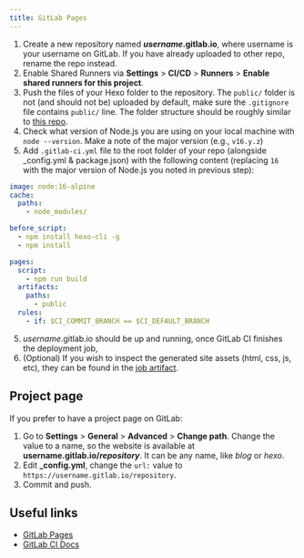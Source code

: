 ```yaml
---
title: GitLab Pages
---
```


1. Create a new repository named <b>*username*.gitlab.io</b>, where username is your username on GitLab. If you have already uploaded to other repo, rename the repo instead.
2. Enable Shared Runners via **Settings** > **CI/CD** > **Runners** > **Enable shared runners for this project**.
3. Push the files of your Hexo folder to the repository. The `public/` folder is not (and should not be) uploaded by default, make sure the `.gitignore` file contains `public/` line. The folder structure should be roughly similar to [this repo](https://gitlab.com/pages/hexo).
4. Check what version of Node.js you are using on your local machine with `node --version`. Make a note of the major version (e.g., `v16.y.z`)
5. Add `.gitlab-ci.yml` file to the root folder of your repo (alongside _config.yml & package.json) with the following content (replacing `16` with the major version of Node.js you noted in previous step):

``` yml
image: node:16-alpine
cache:
  paths:
    - node_modules/

before_script:
  - npm install hexo-cli -g
  - npm install

pages:
  script:
    - npm run build
  artifacts:
    paths:
      - public
  rules:
    - if: $CI_COMMIT_BRANCH == $CI_DEFAULT_BRANCH
```

5. *username*.gitlab.io should be up and running, once GitLab CI finishes the deployment job,
6. (Optional) If you wish to inspect the generated site assets (html, css, js, etc), they can be found in the [job artifact](https://docs.gitlab.com/ee/ci/pipelines/job_artifacts.html).

## Project page

If you prefer to have a project page on GitLab:

1. Go to **Settings** > **General** > **Advanced** > **Change path**. Change the value to a name, so the website is available at <b>username.gitlab.io/*repository*</b>. It can be any name, like *blog* or *hexo*.
2. Edit **_config.yml**, change the `url:` value to `https://username.gitlab.io/repository`.
3. Commit and push.

## Useful links

- [GitLab Pages](https://docs.gitlab.com/ee/user/project/pages/)
- [GitLab CI Docs](https://docs.gitlab.com/ee/ci/yaml/)
